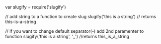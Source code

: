 var slugify = require('slugify')

// add string to a function to create slug 
slugify('this is a string') // returns this-is-a-string

// if you want to change default separator(-) add 2nd paramenter to function 
slugify('this is a string', '_') //returns this_is_a_string
